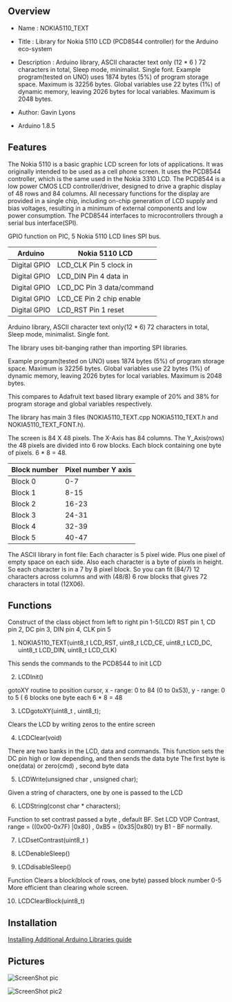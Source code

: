 Overview
--------------------
* Name : NOKIA5110_TEXT
* Title : Library for Nokia 5110 LCD (PCD8544 controller) for the Arduino eco-system
* Description : Arduino library,  ASCII character text only (12 * 6 ) 72 characters in total, Sleep mode, minimalist. Single font. Example program(tested on UNO) uses 1874 bytes (5%) of program storage space. Maximum is 32256 bytes.
Global variables use 22 bytes (1%) of dynamic memory, leaving 2026 bytes for local variables. Maximum is 2048 bytes.

* Author: Gavin Lyons
* Arduino 1.8.5

Features
-------------------------
The Nokia 5110 is a basic graphic LCD screen for lots of applications. It was originally intended to be used as a cell phone screen. It uses the PCD8544 controller, which is the same used in the Nokia 3310 LCD. The PCD8544 is a low power CMOS LCD controller/driver, designed to drive a graphic display of 48 rows and 84 columns. All necessary functions for the display are provided in a single chip, including on-chip generation of LCD supply and bias voltages, resulting in a minimum of external components and low power consumption. The PCD8544 interfaces to microcontrollers through a serial bus interface(SPI).

GPIO function on PIC, 5 Nokia 5110 LCD lines SPI bus.

| Arduino    | Nokia 5110 LCD |
| ------ | ------ |
| Digital GPIO | LCD_CLK Pin 5 clock in |
| Digital GPIO | LCD_DIN Pin 4 data in |
| Digital GPIO | LCD_DC Pin 3 data/command|
| Digital GPIO | LCD_CE Pin 2 chip enable |
| Digital GPIO | LCD_RST Pin 1 reset|

Arduino library,  ASCII character text only(12 * 6) 72 characters in total, Sleep mode, minimalist. Single font.

The library uses bit-banging rather than importing SPI libraries.

Example program(tested on UNO) uses 1874 bytes (5%) of program storage space. Maximum is 32256 bytes.
Global variables use 22 bytes (1%) of dynamic memory, leaving 2026 bytes for local variables. Maximum is 2048 bytes.

This compares to Adafruit text based library example of 20% and 38% for program storage and global variables respectively. 

The library has main 3 files (NOKIA5110_TEXT.cpp  NOKIA5110_TEXT.h and NOKIA5110_TEXT_FONT.h).

The screen is 84  X 48 pixels. The X-Axis has 84 columns.
The Y_Axis(rows) the 48 pixels are divided into 6 row blocks. 
Each block containing one byte of pixels. 6 * 8 = 48.

| Block number   | Pixel number Y axis|
| ------ | ------ |
| Block 0 | 0-7 |
| Block 1 | 8-15 |
| Block 2 | 16-23|
| Block 3 | 24-31 |
| Block 4 | 32-39 |
| Block 5 | 40-47 |

The ASCII library in font file: Each character is 5 pixel wide. Plus one pixel of empty space on each side.
Also each character is a byte of pixels in height.
So each character is in a 7 by 8 pixel block. So you can fit (84/7) 12 characters across columns and with (48/8) 6 row blocks that gives 72 characters in total (12X06).

Functions
----------------------------------------

Construct of the class object from left to right pin 1-5(LCD)
RST pin 1, CD pin 2, DC pin 3, DIN pin 4, CLK pin 5  

1. NOKIA5110_TEXT(uint8_t LCD_RST, uint8_t LCD_CE, uint8_t LCD_DC, uint8_t LCD_DIN, uint8_t LCD_CLK)


This sends the  commands to the PCD8544 to init LCD

2. LCDInit()

gotoXY routine to position cursor,  x - range: 0 to 84 (0 to 0x53), 
y - range: 0 to 5 ( 6 blocks one byte each 6 * 8 = 48

3. LCDgotoXY(uint8_t , uint8_t);

Clears the LCD by writing zeros to the entire screen

4. LCDClear(void)

There are two  banks in the LCD, data and commands. 
This function sets the DC pin high or low depending, and then sends
the data byte The first byte is one(data) or zero(cmd) , second byte data

5. LCDWrite(unsigned char , unsigned char);

Given a string of characters, one by one is passed to the LCD

6. LCDString(const char * characters);

Function to set contrast passed a byte , default BF.
 Set LCD VOP Contrast, range = ((0x00-0x7F) |0x80) , 0xB5 = (0x35|0x80) try B1 - BF normally. 

7. LCDsetContrast(uint8_t )

8. LCDenableSleep()
9. LCDdisableSleep()


Function Clears a block(block of rows, one byte) passed block number 0-5 
More efficient than clearing whole screen.

10. LCDClearBlock(uint8_t)


Installation
------------------------------

[Installing Additional Arduino Libraries guide](https://www.arduino.cc/en/Guide/Libraries)

Pictures
---------------------------

![ScreenShot pic](https://github.com/gavinlyonsrepo/NOKIA5110_TEXT/blob/master/docs/image/NOKIA.jpg)

![ScreenShot pic2](https://github.com/gavinlyonsrepo/NOKIA5110_TEXT/blob/master/docs/image/NOKIA2.jpg)


